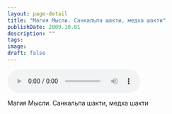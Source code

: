 ```yaml
---
layout: page-detail
title: "Магия Мысли. Санкальпа шакти, медха шакти"
publishDate: 2009.10.01
description: ""
tags:
image:
draft: false
---
```


<audio title="2009.10.01 - Магия Мысли. Санкальпа шакти, медха шакти.mp3" src="https://filer-api.advayta.org/v1.0/public/files/75197" controls=""></audio>

 Магия Мысли. Санкальпа шакти, медха шакти   

  
